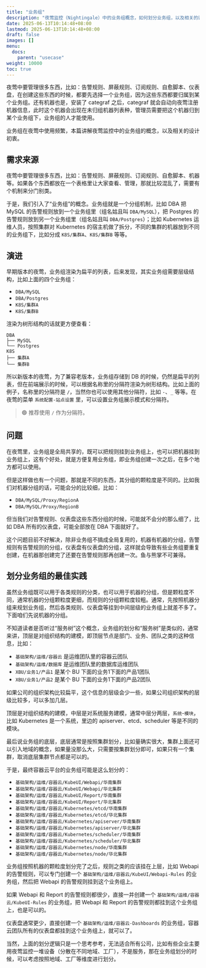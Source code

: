 ```yaml
---
title: "业务组"
description: "夜莺监控（Nightingale）中的业务组概念，如何划分业务组，以及相关的设计初衷。业务组的划分和服务树类似，通常顶层是组织结构建模，中层是系统服务建模，底层是集群划分。"
date: 2025-06-13T10:14:48+08:00
lastmod: 2025-06-13T10:14:48+08:00
draft: false
images: []
menu:
  docs:
    parent: "usecase"
weight: 10000
toc: true
---
```


夜莺中要管理很多东西，比如：告警规则、屏蔽规则、订阅规则、自愈脚本、仪表盘，在创建这些东西的时候，都要先选择一个业务组，因为这些东西都要归属到某个业务组。还有机器也是，安装了 categraf 之后，categraf 就会自动向夜莺注册机器信息，此时这个机器会出现在未归组机器列表种，管理员需要把这个机器归到某个业务组下，业务组的人才能使用。

业务组在夜莺中使用频繁，本篇讲解夜莺监控中的业务组的概念，以及相关的设计初衷。

## 需求来源

夜莺中要管理很多东西，比如：告警规则、屏蔽规则、订阅规则、自愈脚本、机器等。如果各个东西都放在一个表格里让大家查看、管理，那就比较混乱了，需要有个机制来分门别类。

于是，我们引入了“业务组”的概念。业务组就是一个分组机制，比如 DBA 把 MySQL 的告警规则放到一个业务组里（组名姑且叫 `DBA/MySQL`），把 Postgres 的告警规则放到另一个业务组里（组名姑且叫 `DBA/Postgres`）；比如 Kubernetes 运维人员，按照集群对 Kubernetes 的宿主机做了拆分，不同的集群的机器放到不同的业务组下，比如分成 `K8S/集群A`、`K8S/集群B` 等等。

## 演进

早期版本的夜莺，业务组渲染为扁平的列表，后来发现，其实业务组需要层级结构，比如上面的四个业务组：

- `DBA/MySQL`
- `DBA/Postgres`
- `K8S/集群A`
- `K8S/集群B`

渲染为树形结构的话就更方便查看：

```
DBA
├── MySQL
└── Postgres
K8S
├── 集群A
└── 集群B
```

所以新版本的夜莺，为了兼容老版本，业务组存储到 DB 的时候，仍然是扁平的列表，但在前端展示的时候，可以根据名称里的分隔符渲染为树形结构。比如上面的例子，名称里的分隔符是 `/`，当然你也可以使用其他分隔符，比如 `-`、`_` 等等。在夜莺的菜单 `系统配置-站点设置` 里，可以设置业务组展示模式和分隔符。

> 🟢 推荐使用 `/` 作为分隔符。

## 问题

在夜莺里，业务组是全局共享的，既可以把规则挂到业务组上，也可以把机器挂到业务组上，这有个好处，就是方便复用业务组，即业务组创建一次之后，在多个地方都可以使用。

但是这样做也有一个问题，那就是不同的东西，其分组的颗粒度是不同的。比如我们对机器分组的话，可能会分的比较细，比如：

- `DBA/MySQL/Proxy/RegionA`
- `DBA/MySQL/Proxy/RegionB`

但当我们对告警规则、仪表盘这些东西分组的时候，可能就不会分的那么细了，比如 DBA 所有的仪表盘，可能全部放在 DBA 下面就好了。

这个问题目前不好解决，除非业务组不搞成全局复用的，机器有机器的分组，告警规则有告警规则的分组，仪表盘有仪表盘的分组，这样就会导致有些业务组要重复创建，在机器那创建完了还要在告警规则那再创建一次。鱼与熊掌不可兼得。

## 划分业务组的最佳实践

虽然业务组既可以用于各类规则的分类，也可以用于机器的分组，但是颗粒度不同，通常机器的分组颗粒度更细，而规则的分组颗粒度较粗。通常，先按照机器分组来规划业务组，然后各类规则、仪表盘等挂到中间层级的业务组上就差不多了。下面咱们先说机器的分组。

不知道读者是否听过“服务树”这个概念，业务组的划分和“服务树”是类似的，通常来讲，顶层是对组织结构的建模，即顶层节点是部门、业务、团队之类的这种信息，比如：

- `基础架构/运维/容器云` 是运维团队里的容器云团队
- `基础架构/运维/数据库` 是运维团队里的数据库运维团队
- `XBU/业务1/产品1` 是某个 BU 下面的业务1下面的产品1团队
- `XBU/业务1/产品2` 是某个 BU 下面的业务1下面的产品2团队

如果公司的组织架构比较扁平，这个信息的层级会少一些，如果公司组织架构的层级比较多，可以多加几层。

顶层是对组织结构的建模，中层是对系统服务建模，通常中层分两层，`系统`-`模块`，比如 Kubernetes 是一个系统，里边的 apiserver、etcd、scheduler 等是不同的模块。

最后说业务组的底层，底层通常是按照集群划分，比如量确实很大，集群上面还可以引入地域的概念，如果量没那么大，只需要按集群划分即可，如果只有一个集群，取消底层集群节点都是可以的。

于是，最终容器云平台的业务组可能是这么划分的：

- `基础架构/运维/容器云/KubeUI/Webapi/华南集群`
- `基础架构/运维/容器云/KubeUI/Webapi/华北集群`
- `基础架构/运维/容器云/KubeUI/Report/华南集群`
- `基础架构/运维/容器云/KubeUI/Report/华北集群`
- `基础架构/运维/容器云/Kubernetes/etcd/华南集群`
- `基础架构/运维/容器云/Kubernetes/etcd/华北集群`
- `基础架构/运维/容器云/Kubernetes/apiserver/华南集群`
- `基础架构/运维/容器云/Kubernetes/apiserver/华北集群`
- `基础架构/运维/容器云/Kubernetes/scheduler/华南集群`
- `基础架构/运维/容器云/Kubernetes/scheduler/华北集群`
- `基础架构/运维/容器云/Kubernetes/node/华南集群`
- `基础架构/运维/容器云/Kubernetes/node/华北集群`

业务组按照机器的颗粒度划分完了之后，规则之类的应该挂在上层，比如 Webapi 的告警规则，可以专门创建一个 `基础架构/运维/容器云/KubeUI/Webapi-Rules` 的业务组，然后把 Webapi 的告警规则挂到这个业务组上。

如果 Webapi 和 Report 的告警规则都很少，直接一并创建一个 `基础架构/运维/容器云/KubeUI-Rules` 的业务组，把 Webapi 和 Report 的告警规则都挂到这个业务组上，也是可以的。

仪表盘通常更少，直接创建一个 `基础架构/运维/容器云-Dashboards` 的业务组，容器云团队所有的仪表盘都挂到这个业务组上，就可以了。

当然，上面的划分逻辑只是一个思考参考，无法适合所有公司，比如有些企业主要用夜莺监控一堆设备（分散在不同地域、工厂），不是服务，那在业务组划分的时候，可以考虑按照地域、工厂等维度进行划分。


